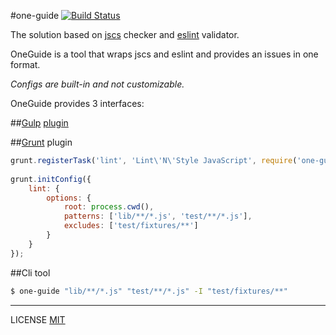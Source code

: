 #one-guide [![Build Status](https://travis-ci.org/fistlabs/one-guide.svg)](https://travis-ci.org/fistlabs/one-guide)

The solution based on [jscs](http://jscs.info/) checker and [eslint](http://jscs.info/) validator.

OneGuide is a tool that wraps jscs and eslint and provides an issues in one format. 

_Configs are built-in and not customizable._

OneGuide provides 3 interfaces:

##[Gulp](http://gulpjs.com/) [plugin](https://www.npmjs.com/package/gulp-one-guide)

##[Grunt](http://gruntjs.com/) plugin

```js
grunt.registerTask('lint', 'Lint\'N\'Style JavaScript', require('one-guide/plugins/grunt'));
    
grunt.initConfig({
    lint: {
        options: {
            root: process.cwd(),
            patterns: ['lib/**/*.js', 'test/**/*.js'],
            excludes: ['test/fixtures/**']
        }
    }
});
```

##Cli tool

```bash
$ one-guide "lib/**/*.js" "test/**/*.js" -I "test/fixtures/**"
```

---------
LICENSE [MIT](LICENSE)
